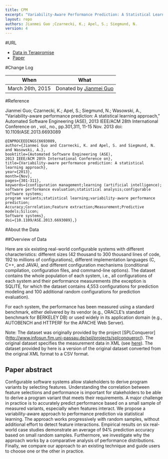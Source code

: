```yaml
---
title: CPM
excerpt: "Variability-Aware Performance Prediction: A Statistical Learning Approach"
layout: repo
authors: Jianmei Guo ;Czarnecki, K.; Apel, S.; Siegmund, N.
version: 4
---
```


#URL

* [Data in Terapromise](https://terapromise.csc.ncsu.edu:8443/!/#repo/view/head/performance-prediction/CPM)
* [Paper](http://www.infosun.fim.uni-passau.de/publications/docs/GCA+12.pdf)

#Change Log

When | What
---- | ----
March 26th, 2015| Donated by [Jianmei Guo](/repo/people/data-donors/promise4.html)

#Reference

Jianmei Guo; Czarnecki, K.; Apel, S.; Siegmund, N.; Wasowski, A., "Variability-aware performance prediction: A statistical learning approach," Automated Software Engineering (ASE), 2013 IEEE/ACM 28th International Conference on , vol., no., pp.301,311, 11-15 Nov. 2013
doi: 10.1109/ASE.2013.6693089

```
@INPROCEEDINGS{6693089, 
author={Jianmei Guo and Czarnecki, K. and Apel, S. and Siegmund, N. and Wasowski, A.}, 
booktitle={Automated Software Engineering (ASE), 
2013 IEEE/ACM 28th International Conference on}, 
title={Variability-aware performance prediction: A statistical learning approach}, 
year={2013}, 
month={Nov}, 
pages={301-311}, 
keywords={configuration management;learning (artificial intelligence);
software performance evaluation;statistical analysis;configurable software systems;
program variants;statistical learning;variability-aware performance prediction;
Accuracy;Correlation;Feature extraction;Measurement;Predictive models;Silicon;
Software systems}, 
doi={10.1109/ASE.2013.6693089},}
```

#About the Data

##Overview of Data

Here are six existing real-world configurable systems with different characteristics: different sizes (42 thousand to 300 thousand lines of code, 192 to millions of configurations), different implementation languages (C, C++, and JAVA), and different configuration mechanisms (conditional compilation, configuration files, and command-line options). The dataset contains the whole population of each system, i.e., all configurations of each system and their performance measurements (the exception is SQLITE, for which the dataset contains 4,553 configurations for prediction modeling and 100 additional random configurations for prediction evaluation). 

For each system, the performance has been measured using a standard benchmark, either delivered by its vendor (e.g., ORACLE’s standard benchmark for BERKELEY DB) or used widely in its application domain (e.g., AUTOBENCH and HTTPERF for the APACHE Web Server).

Note: The dataset was originally provided by the project [SPLConqueror] (http://www.infosun.fim.uni-passau.de/spl/projects/splconqueror/). 
The original dataset specifies the measurement data in XML (see [here](http://www.infosun.fim.uni-passau.de/spl/projects/splconqueror/icse2012.php)).
The dataset provided by here is a version of the original dataset converted from the original XML format to a CSV format.

## Paper abstract

Configurable software systems allow stakeholders to derive program variants by selecting features. Understanding the correlation between feature selections and performance is important for stakeholders to be able to derive a program variant that meets their requirements. A major challenge in practice is to accurately predict performance based on a small sample of measured variants, especially when features interact. We propose a variability-aware approach to performance prediction via statistical learning. The approach works progressively with random samples, without additional effort to detect feature interactions. Empirical results on six real-world case studies demonstrate an average of 94% prediction accuracy based on small random samples. Furthermore, we investigate why the approach works by a comparative analysis of performance distributions. Finally, we compare our approach to an existing technique and guide users to choose one or the other in practice.
